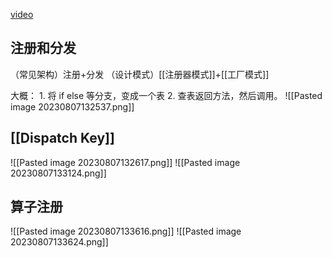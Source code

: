  [video](https://www.bilibili.com/video/BV1L3411d7SM/?spm_id_from=333.999.0.0&vd_source=e2ed568abb1e67cc88ad6275f6104534)

## 注册和分发
（常见架构）注册+分发 
（设计模式）[[注册器模式]]+[[工厂模式]]

大概：
	1. 将 if else 等分支，变成一个表
	2. 查表返回方法，然后调用。
	![[Pasted image 20230807132537.png]]
## [[Dispatch Key]]
![[Pasted image 20230807132617.png]]
![[Pasted image 20230807133124.png]]


## 算子注册

![[Pasted image 20230807133616.png]]
![[Pasted image 20230807133624.png]]



